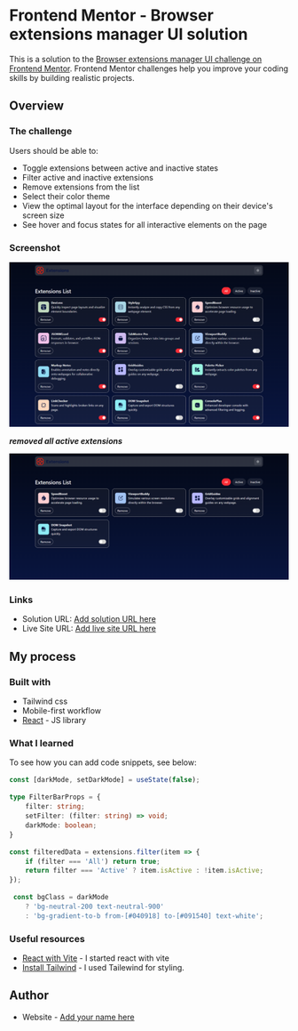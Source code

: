 # Frontend Mentor - Browser extensions manager UI solution

This is a solution to the [Browser extensions manager UI challenge on Frontend Mentor](https://www.frontendmentor.io/challenges/browser-extension-manager-ui-yNZnOfsMAp). Frontend Mentor challenges help you improve your coding skills by building realistic projects.

## Overview

### The challenge

Users should be able to:

- Toggle extensions between active and inactive states
- Filter active and inactive extensions
- Remove extensions from the list
- Select their color theme
- View the optimal layout for the interface depending on their device's screen size
- See hover and focus states for all interactive elements on the page

### Screenshot

![](./public/screenshot01.png)

***removed all active extensions***

![](./public/screenshot02.png)

### Links

- Solution URL: [Add solution URL here](https://your-solution-url.com)
- Live Site URL: [Add live site URL here](https://your-live-site-url.com)

## My process

### Built with

- Tailwind css
- Mobile-first workflow
- [React](https://reactjs.org/) - JS library

### What I learned

To see how you can add code snippets, see below:

```js
const [darkMode, setDarkMode] = useState(false);
```
```ts
type FilterBarProps = {
    filter: string;
    setFilter: (filter: string) => void;
    darkMode: boolean;
}
```
```js
const filteredData = extensions.filter(item => {
    if (filter === 'All') return true;
    return filter === 'Active' ? item.isActive : !item.isActive;
});
```
```js
 const bgClass = darkMode
    ? 'bg-neutral-200 text-neutral-900'
    : 'bg-gradient-to-b from-[#040918] to-[#091540] text-white';

```

### Useful resources

- [React with Vite](https://vite.dev/guide/) - I started react with vite 
- [Install Tailwind](https://tailwindcss.com/docs/installation/using-vite) - I used Tailewind for styling.

## Author

- Website - [Add your name here](https://www.your-site.com)
